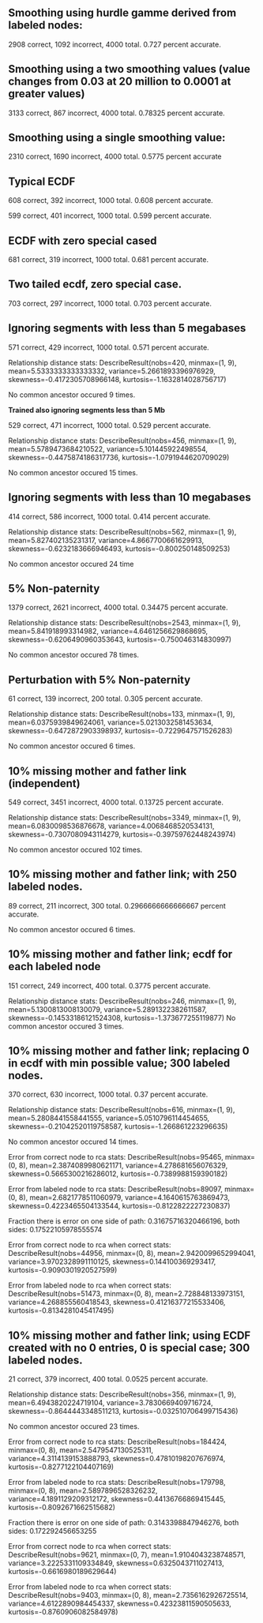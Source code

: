 Smoothing using hurdle gamme derived from labeled nodes:
--------------------------------------------------------

2908 correct, 1092 incorrect, 4000 total.
0.727 percent accurate.

Smoothing using a two smoothing values (value changes from 0.03 at 20 million to 0.0001 at greater values)
------------------------------------------------------------------------------------------------------------

3133 correct, 867 incorrect, 4000 total.
0.78325 percent accurate.

Smoothing using a single smoothing value:
-------------------------------------------

2310 correct, 1690 incorrect, 4000 total.
0.5775 percent accurate

Typical ECDF
-------------

608 correct, 392 incorrect, 1000 total.
0.608 percent accurate.


599 correct, 401 incorrect, 1000 total.
0.599 percent accurate.


ECDF with zero special cased
------------------------------

681 correct, 319 incorrect, 1000 total.
0.681 percent accurate.

Two tailed ecdf, zero special case.
-------------------------------------

703 correct, 297 incorrect, 1000 total.
0.703 percent accurate.

Ignoring segments with less than 5 megabases
---------------------------------------------

571 correct, 429 incorrect, 1000 total.
0.571 percent accurate.

Relationship distance stats: DescribeResult(nobs=420, minmax=(1, 9), mean=5.5333333333333332, variance=5.2661893396976929, skewness=-0.4172305708966148, kurtosis=-1.1632814028756717)

No common ancestor occured 9 times.

**Trained also ignoring segments less than 5 Mb**

529 correct, 471 incorrect, 1000 total.
0.529 percent accurate.

Relationship distance stats: DescribeResult(nobs=456, minmax=(1, 9), mean=5.5789473684210522, variance=5.101445922498554, skewness=-0.4475874186317736, kurtosis=-1.0791944620709029)

No common ancestor occured 15 times.

Ignoring segments with less than 10 megabases
---------------------------------------------

414 correct, 586 incorrect, 1000 total.
0.414 percent accurate.

Relationship distance stats: DescribeResult(nobs=562, minmax=(1, 9), mean=5.827402135231317, variance=4.8667700661629913, skewness=-0.6232183666946493, kurtosis=-0.800250148509253)

No common ancestor occured 24 time

5% Non-paternity
----------------


1379 correct, 2621 incorrect, 4000 total.
0.34475 percent accurate.

Relationship distance stats: DescribeResult(nobs=2543, minmax=(1, 9), mean=5.841918993314982, variance=4.6461256629868695, skewness=-0.6206490960353643, kurtosis=-0.750046314830997)

No common ancestor occured 78 times.

Perturbation with 5% Non-paternity
-----------------------------------

61 correct, 139 incorrect, 200 total.
0.305 percent accurate.


Relationship distance stats: DescribeResult(nobs=133, minmax=(1, 9), mean=6.0375939849624061, variance=5.0213032581453634, skewness=-0.6472872903398937, kurtosis=-0.7229647571526283)

No common ancestor occured 6 times.

10% missing mother and father link (independent)
------------------------------------------------

549 correct, 3451 incorrect, 4000 total.
0.13725 percent accurate.

Relationship distance stats: DescribeResult(nobs=3349, minmax=(1, 9), mean=6.0830098536876678, variance=4.0068468520534131, skewness=-0.7307080943114279, kurtosis=-0.39759762448243974)

No common ancestor occured 102 times.

10% missing mother and father link; with 250 labeled nodes.
-----------------------------------

89 correct, 211 incorrect, 300 total.
0.2966666666666667 percent accurate.

No common ancestor occured 6 times.


10% missing mother and father link; ecdf for each labeled node
-----------------------------------

151 correct, 249 incorrect, 400 total.
0.3775 percent accurate.


Relationship distance stats: DescribeResult(nobs=246, minmax=(1, 9), mean=5.1300813008130079, variance=5.2891322382611587, skewness=-0.14533186121524308, kurtosis=-1.373677255119877)
No common ancestor occured 3 times.


10% missing mother and father link; replacing 0 in ecdf with min possible value; 300 labeled nodes.
-----------------------------------

370 correct, 630 incorrect, 1000 total.
0.37 percent accurate.

Relationship distance stats: DescribeResult(nobs=616, minmax=(1, 9), mean=5.2808441558441555, variance=5.0510796114454655, skewness=-0.21042520119758587, kurtosis=-1.266861223296635)

No common ancestor occured 14 times.

Error from correct node to rca stats: DescribeResult(nobs=95465, minmax=(0, 8), mean=2.3874089980621171, variance=4.278681656076329, skewness=0.5665300216286012, kurtosis=-0.7389988159390182)

Error from labeled node to rca stats: DescribeResult(nobs=89097, minmax=(0, 8), mean=2.6821778511060979, variance=4.1640615763869473, skewness=0.4223465504133544, kurtosis=-0.8122822227230837)

Fraction there is error on one side of path: 0.31675716320466196, both sides: 0.17522105978555574

Error from correct node to rca when correct stats: DescribeResult(nobs=44956, minmax=(0, 8), mean=2.9420099652994041, variance=3.9702328991110125, skewness=0.144100369293417, kurtosis=-0.9090301920527599)

Error from labeled node to rca when correct stats: DescribeResult(nobs=51473, minmax=(0, 8), mean=2.728848133973151, variance=4.268855560418543, skewness=0.41216377215533406, kurtosis=-0.8134281045417495)


10% missing mother and father link; using ECDF created with no 0 entries, 0 is special case; 300 labeled nodes.
-----------------------------------
21 correct, 379 incorrect, 400 total.
0.0525 percent accurate.


Relationship distance stats: DescribeResult(nobs=356, minmax=(1, 9), mean=6.4943820224719104, variance=3.7830669409716724, skewness=-0.8644443348511213, kurtosis=-0.032510706499715436)

No common ancestor occured 23 times.

Error from correct node to rca stats: DescribeResult(nobs=184424, minmax=(0, 8), mean=2.5479547130525311, variance=4.3114139153888793, skewness=0.47810198207676974, kurtosis=-0.8277122104407169)

Error from labeled node to rca stats: DescribeResult(nobs=179798, minmax=(0, 8), mean=2.5897896528326232, variance=4.1891129209312172, skewness=0.44136766869415445, kurtosis=-0.8092671662515682)

Fraction there is error on one side of path: 0.3143398847946276, both sides: 0.172292456653255

Error from correct node to rca when correct stats: DescribeResult(nobs=9621, minmax=(0, 7), mean=1.9104043238748571, variance=3.2225331109334849, skewness=0.6325043711027413, kurtosis=-0.6616980189629644)

Error from labeled node to rca when correct stats: DescribeResult(nobs=9403, minmax=(0, 8), mean=2.7356162926725514, variance=4.6122890984454337, skewness=0.42323811590505633, kurtosis=-0.8760906082584978)


